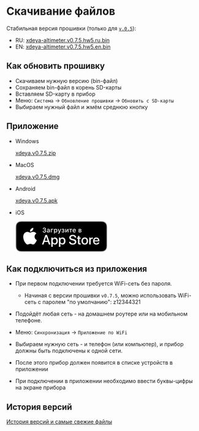 # Скачивание файлов

Стабильная версия прошивки (только для [`v.0.5`](models/03.v.0.5.md)):

* RU: [xdeya-altimeter.v0.7.5.hw5.ru.bin](https://github.com/cliffanet/xdeya-altimeter/releases/download/v0.7.5/xdeya-altimeter.v0.7.5.hw5.ru.bin)
* EN: [xdeya-altimeter.v0.7.5.hw5.en.bin](https://github.com/cliffanet/xdeya-altimeter/releases/download/v0.7.5/xdeya-altimeter.v0.7.5.hw5.en.bin)

## Как обновить прошивку

* Скачиваем нужную версию (bin-файл)
* Сохраняем bin-файл в корень SD-карты
* Вставляем SD-карту в прибор
* Меню: `Система` -> `Обновление прошивки` -> `Обновить с SD-карты`
* Выбираем нужный файл и жмём среднюю кнопку

## Приложение

- Windows

    [xdeya.v0.7.5.zip](https://github.com/cliffanet/xdeya-altimeter/releases/download/v0.7.5/xdeya.v0.7.5.zip)

- MacOS

    [xdeya.v0.7.5.dmg](https://github.com/cliffanet/xdeya-altimeter/releases/download/v0.7.5/xdeya.v0.7.5.dmg)

- Android

    [xdeya.v0.7.5.apk](https://github.com/cliffanet/xdeya-altimeter/releases/download/v0.7.5/xdeya.v0.7.5.apk)

- iOS

    [![](appstore.svg)](https://apps.apple.com/app/xde-ya/id6445976117)

## Как подключиться из приложения

* При первом подключении требуется WiFi-сеть без пароля.

    * Начиная с версии прошивки `v0.7.5`, можно использовать
    WiFi-сеть с паролем "по умолчанию": z12344321

* Подойдёт любая сеть - на домашнем роутере или на мобильном телефоне.
* Меню: `Синхронизация` -> `Приложение по WiFi`
* Выбираем нужную сеть - и телефон (или компьютер), и прибор должны быть подключены к одной сети.
* После этого прибор должен появится в списке устройств в приложении
* При подключении в приложении необходимо ввести буквы-цифры на экране прибора

## История версий

[История версий и самые свежие файлы](https://github.com/cliffanet/xdeya-altimeter/releases)
